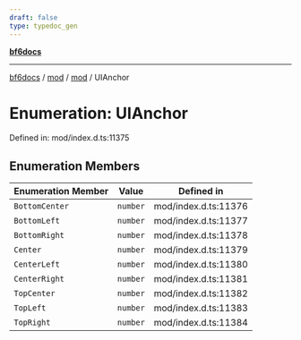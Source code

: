 ```yaml
---
draft: false
type: typedoc_gen
---
```


[**bf6docs**](../../../_index.md)

***

[bf6docs](../../../_index.md) / [mod](../../_index.md) / [mod](../_index.md) / UIAnchor

# Enumeration: UIAnchor

Defined in: mod/index.d.ts:11375

## Enumeration Members

| Enumeration Member | Value | Defined in |
| ------ | ------ | ------ |
| <a id="bottomcenter"></a> `BottomCenter` | `number` | mod/index.d.ts:11376 |
| <a id="bottomleft"></a> `BottomLeft` | `number` | mod/index.d.ts:11377 |
| <a id="bottomright"></a> `BottomRight` | `number` | mod/index.d.ts:11378 |
| <a id="center"></a> `Center` | `number` | mod/index.d.ts:11379 |
| <a id="centerleft"></a> `CenterLeft` | `number` | mod/index.d.ts:11380 |
| <a id="centerright"></a> `CenterRight` | `number` | mod/index.d.ts:11381 |
| <a id="topcenter"></a> `TopCenter` | `number` | mod/index.d.ts:11382 |
| <a id="topleft"></a> `TopLeft` | `number` | mod/index.d.ts:11383 |
| <a id="topright"></a> `TopRight` | `number` | mod/index.d.ts:11384 |
